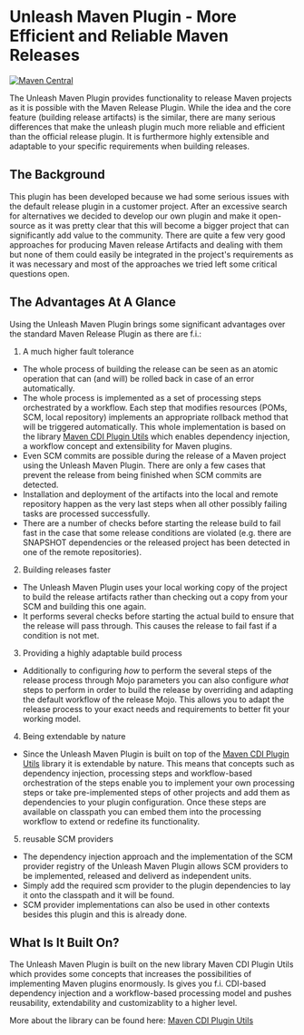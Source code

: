 Unleash Maven Plugin - More Efficient and Reliable Maven Releases
=================================================================
[![Maven Central](https://maven-badges.herokuapp.com/maven-central/com.itemis.maven.plugins/unleash-maven-plugin/badge.svg)](https://maven-badges.herokuapp.com/maven-central/com.itemis.maven.plugins/unleash-maven-plugin)

The Unleash Maven Plugin provides functionality to release Maven projects as it is possible with the Maven Release Plugin. While the idea and the core feature (building release artifacts) is the similar, there are many serious differences that make the unleash plugin much more reliable and efficient than the official release plugin. It is furthermore highly extensible and adaptable to your specific requirements when building releases.


The Background
--------------
This plugin has been developed because we had some serious issues with the default release plugin in a customer project. After an excessive search for alternatives we decided to develop our own plugin and make it open-source as it was pretty clear that this will become a bigger project that can significantly add value to the community. There are quite a few very good approaches for producing Maven release Artifacts and dealing with them but none of them could easily be integrated in the project's requirements as it was necessary and most of the approaches we tried left some critical questions open.


The Advantages At A Glance
--------------------------
Using the Unleash Maven Plugin brings some significant advantages over the standard Maven Release Plugin as there are f.i.:

1. A much higher fault tolerance
  * The whole process of building the release can be seen as an atomic operation that can (and will) be rolled back in case of an error automatically.
  * The whole process is implemented as a set of processing steps orchestrated by a workflow. Each step that modifies resources (POMs, SCM, local repository) implements an appropriate rollback method that will be triggered automatically. This whole implementation is based on the library [Maven CDI Plugin Utils](https://github.com/shillner/maven-cdi-plugin-utils) which enables dependency injection, a workflow concept and extensibility for Maven plugins.
  * Even SCM commits are possible during the release of a Maven project using the Unleash Maven Plugin. There are only a few cases that prevent the release from being finished when SCM commits are detected.
  * Installation and deployment of the artifacts into the local and remote repository happen as the very last steps when all other possibly failing tasks are processed successfully.
  * There are a number of checks before starting the release build to fail fast in the case that some release conditions are violated (e.g. there are SNAPSHOT dependencies or the released project has been detected in one of the remote repositories).
2. Building releases faster
  * The Unleash Maven Plugin uses your local working copy of the project to build the release artifacts rather than checking out a copy from your SCM and building this one again.
  * It performs several checks before starting the actual build to ensure that the release will pass through. This causes the release to fail fast if a condition is not met.
3. Providing a highly adaptable build process
  * Additionally to configuring _how_ to perform the several steps of the release process through Mojo parameters you can also configure _what_ steps to perform in order to build the release by overriding and adapting the default workflow of the release Mojo. This allows you to adapt the release process to your exact needs and requirements to better fit your working model. 
4. Being extendable by nature
  * Since the Unleash Maven Plugin is built on top of the [Maven CDI Plugin Utils](https://github.com/shillner/maven-cdi-plugin-utils) library it is extendable by nature. This means that concepts such as dependency injection, processing steps and workflow-based orchestration of the steps enable you to implement your own processing steps or take pre-implemented steps of other projects and add them as dependencies to your plugin configuration. Once these steps are available on classpath you can embed them into the processing workflow to extend or redefine its functionality.
5. reusable SCM providers
  * The dependency injection approach and the implementation of the SCM provider registry of the Unleash Maven Plugin allows SCM providers to be implemented, released and deliverd as independent units.
  * Simply add the required scm provider to the plugin dependencies to lay it onto the classpath and it will be found.
  * SCM provider implementations can also be used in other contexts besides this plugin and this is already done. 


What Is It Built On?
--------------------
The Unleash Maven Plugin is built on the new library Maven CDI Plugin Utils which provides some concepts that increases the possibilities of implementing Maven plugins enormously. Is gives you f.i. CDI-based dependency injection and a workflow-based processing model and pushes reusability, extendability and customizablity to a higher level.

More about the library can be found here: [Maven CDI Plugin Utils](https://github.com/shillner/maven-cdi-plugin-utils)